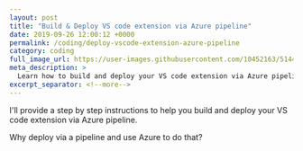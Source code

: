 ```yaml
---
layout: post
title: "Build & Deploy VS code extension via Azure pipeline"
date: 2019-09-26 12:00:12 +0000
permalink: /coding/deploy-vscode-extension-azure-pipeline
category: coding
full_image_url: https://user-images.githubusercontent.com/10452163/51446144-cc3b6f80-1d05-11e9-87fa-96622a25eedc.gif
meta_description: >
  Learn how to build and deploy your VS code extension via Azure pipeline
excerpt_separator: <!--more-->
---
```


I'll provide a step by step instructions to help you build and deploy your VS code extension via Azure pipeline.

<!--more-->

Why deploy via a pipeline and use Azure to do that?
